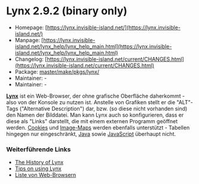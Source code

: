 # Lynx 2.9.2 (binary only)
 - Homepage: [https://lynx.invisible-island.net/](https://lynx.invisible-island.net/)
 - Manpage: [https://lynx.invisible-island.net/lynx_help/lynx_help_main.html](https://lynx.invisible-island.net/lynx_help/lynx_help_main.html)
 - Changelog: [https://lynx.invisible-island.net/current/CHANGES.html](https://lynx.invisible-island.net/current/CHANGES.html)
 - Package: [master/make/pkgs/lynx/](https://github.com/Freetz-NG/freetz-ng/tree/master/make/pkgs/lynx/)
 - Maintainer: -
 - Maintainer: -

**[Lynx](http://lynx.isc.org/)** ist ein
Web-Browser, der ohne grafische Oberfläche daherkommt - also von der
Konsole zu nutzen ist. Anstelle von Grafiken stellt er die "ALT"-Tags
("Alternative Description") dar, bzw. (so diese nicht vorhanden sind)
den Namen der Bilddatei. Man kann Lynx auch so konfigurieren, dass er
diese als "Links" darstellt, die mit einem externen Programm geöffnet
werden.
[Cookies](http://de.wikipedia.org/wiki/HTTP-Cookie)
und
[Image-Maps](http://de.wikipedia.org/wiki/Verweissensitive_Grafik)
werden ebenfalls unterstützt - Tabellen hingegen nur eingeschränkt,
[Java](http://de.wikipedia.org/wiki/Java_(Programmiersprache))
sowie
[JavaScript](http://de.wikipedia.org/wiki/JavaScript)
überhaupt nicht.

### Weiterführende Links

-   [The History of Lynx](http://people.cc.ku.edu/~grobe/early-lynx.html)
-   [Tips on using Lynx](http://brainstormsandraves.com/articles/browsers/lynx/)
-   [Liste von Web-Browsern](http://de.wikipedia.org/wiki/Liste_von_Webbrowsern)

